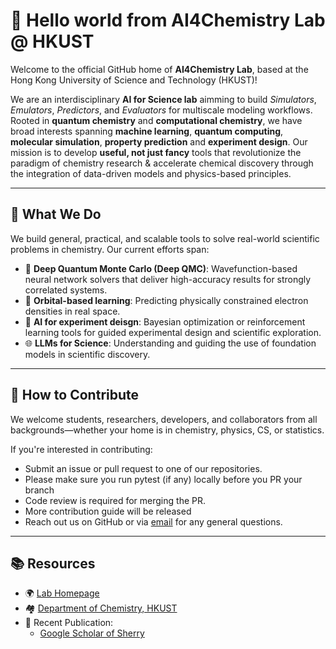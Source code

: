 # 👋 Hello world from AI4Chemistry Lab @ HKUST

Welcome to the official GitHub home of **AI4Chemistry Lab**, based at the Hong Kong University of Science and Technology (HKUST)!

We are an interdisciplinary **AI for Science lab** aimming to build *Simulators*, *Emulators*, *Predictors*, and *Evaluators* for multiscale modeling workflows. 
Rooted in **quantum chemistry** and **computational chemistry**, we have broad interests spanning **machine learning**, **quantum computing**,  **molecular simulation**,  **property prediction** and **experiment design**. Our mission is to develop **useful, not just fancy** tools that revolutionize the paradigm of chemistry research & accelerate chemical discovery through the integration of data-driven models and physics-based principles.

---

## 🔬 What We Do

We build general, practical, and scalable tools to solve real-world scientific problems in chemistry. Our current efforts span:

- 🧠 **Deep Quantum Monte Carlo (Deep QMC)**: Wavefunction-based neural network solvers that deliver high-accuracy results for strongly correlated systems.
- 🧪 **Orbital-based learning**: Predicting physically constrained electron densities in real space.
- 🔬 **AI for experiment deisgn**: Bayesian optimization or reinforcement learning tools for guided experimental design and scientific exploration.
- 🌐 **LLMs for Science**: Understanding and guiding the use of foundation models in scientific discovery.

---

## 🌈 How to Contribute

We welcome students, researchers, developers, and collaborators from all backgrounds—whether your home is in chemistry, physics, CS, or statistics.

If you're interested in contributing:
- Submit an issue or pull request to one of our repositories.
- Please make sure you run pytest (if any) locally before you PR your branch
- Code review is required for merging the PR.
- More contribution guide will be released 
- Reach out us on GitHub or via [email](mailto:sherrylixuecheng@gmail.com) for any general questions.

---

## 📚 Resources

- 🌍 [Lab Homepage](https://sherrylixuecheng.github.io)
- 🏘️ [Department of Chemistry, HKUST](https://chem.hkust.edu.hk/)
- 🧾 Recent Publication:  
  - [Google Scholar of Sherry](https://scholar.google.com/citations?user=hy_oauIAAAAJ&hl=en)  
